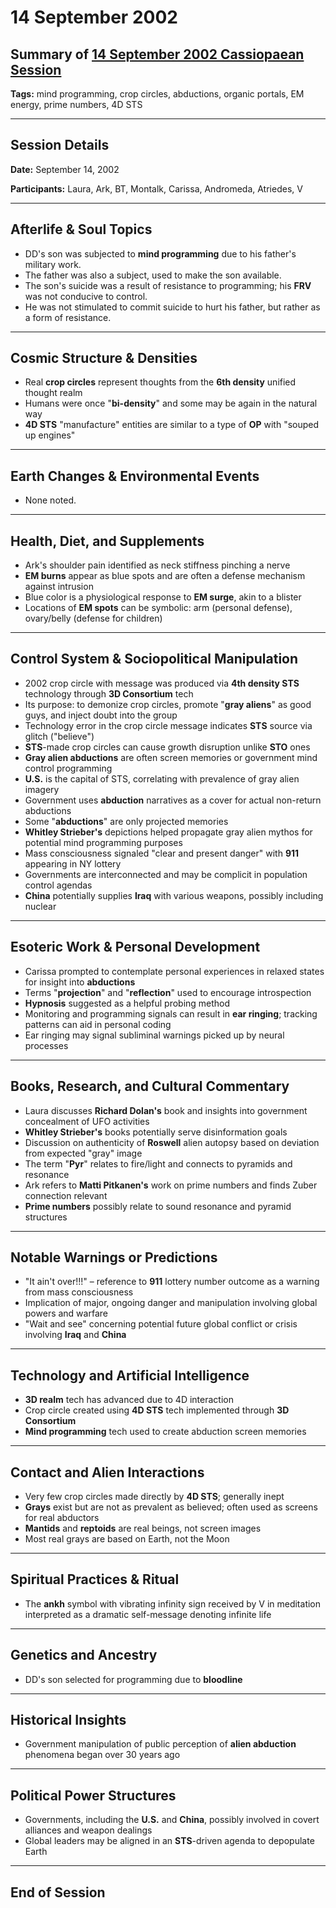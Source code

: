 # 14 September 2002

## Summary of [14 September 2002 Cassiopaean Session](https://cassiopaea.org/forum/threads/session-14-september-2002.21620/)

**Tags:** mind programming, crop circles, abductions, organic portals, EM energy, prime numbers, 4D STS

---

## Session Details

**Date:** September 14, 2002

**Participants:** Laura, Ark, BT, Montalk, Carissa, Andromeda, Atriedes, V

---

## Afterlife & Soul Topics

- DD's son was subjected to **mind programming** due to his father's military work.
- The father was also a subject, used to make the son available.
- The son's suicide was a result of resistance to programming; his **FRV** was not conducive to control.
- He was not stimulated to commit suicide to hurt his father, but rather as a form of resistance.

---

## Cosmic Structure & Densities

- Real **crop circles** represent thoughts from the **6th density** unified thought realm
- Humans were once "**bi-density**" and some may be again in the natural way
- **4D STS** "manufacture" entities are similar to a type of **OP** with "souped up engines"

---

## Earth Changes & Environmental Events

- None noted.

---

## Health, Diet, and Supplements

- Ark's shoulder pain identified as neck stiffness pinching a nerve
- **EM burns** appear as blue spots and are often a defense mechanism against intrusion
- Blue color is a physiological response to **EM surge**, akin to a blister
- Locations of **EM spots** can be symbolic: arm (personal defense), ovary/belly (defense for children)

---

## Control System & Sociopolitical Manipulation

- 2002 crop circle with message was produced via **4th density STS** technology through **3D Consortium** tech
- Its purpose: to demonize crop circles, promote "**gray aliens**" as good guys, and inject doubt into the group
- Technology error in the crop circle message indicates **STS** source via glitch ("believe")
- **STS**-made crop circles can cause growth disruption unlike **STO** ones
- **Gray alien abductions** are often screen memories or government mind control programming
- **U.S.** is the capital of STS, correlating with prevalence of gray alien imagery
- Government uses **abduction** narratives as a cover for actual non-return abductions
- Some "**abductions**" are only projected memories
- **Whitley Strieber's** depictions helped propagate gray alien mythos for potential mind programming purposes
- Mass consciousness signaled "clear and present danger" with **911** appearing in NY lottery
- Governments are interconnected and may be complicit in population control agendas
- **China** potentially supplies **Iraq** with various weapons, possibly including nuclear

---

## Esoteric Work & Personal Development

- Carissa prompted to contemplate personal experiences in relaxed states for insight into **abductions**
- Terms "**projection**" and "**reflection**" used to encourage introspection
- **Hypnosis** suggested as a helpful probing method
- Monitoring and programming signals can result in **ear ringing**; tracking patterns can aid in personal coding
- Ear ringing may signal subliminal warnings picked up by neural processes

---

## Books, Research, and Cultural Commentary

- Laura discusses **Richard Dolan's** book and insights into government concealment of UFO activities
- **Whitley Strieber's** books potentially serve disinformation goals
- Discussion on authenticity of **Roswell** alien autopsy based on deviation from expected "gray" image
- The term "**Pyr**" relates to fire/light and connects to pyramids and resonance
- Ark refers to **Matti Pitkanen's** work on prime numbers and finds Zuber connection relevant
- **Prime numbers** possibly relate to sound resonance and pyramid structures

---

## Notable Warnings or Predictions

- "It ain't over!!!" – reference to **911** lottery number outcome as a warning from mass consciousness
- Implication of major, ongoing danger and manipulation involving global powers and warfare
- "Wait and see" concerning potential future global conflict or crisis involving **Iraq** and **China**

---

## Technology and Artificial Intelligence

- **3D realm** tech has advanced due to 4D interaction
- Crop circle created using **4D STS** tech implemented through **3D Consortium**
- **Mind programming** tech used to create abduction screen memories

---

## Contact and Alien Interactions

- Very few crop circles made directly by **4D STS**; generally inept
- **Grays** exist but are not as prevalent as believed; often used as screens for real abductors
- **Mantids** and **reptoids** are real beings, not screen images
- Most real grays are based on Earth, not the Moon

---

## Spiritual Practices & Ritual

- The **ankh** symbol with vibrating infinity sign received by V in meditation interpreted as a dramatic self-message denoting infinite life

---

## Genetics and Ancestry

- DD's son selected for programming due to **bloodline**

---

## Historical Insights

- Government manipulation of public perception of **alien abduction** phenomena began over 30 years ago

---

## Political Power Structures

- Governments, including the **U.S.** and **China**, possibly involved in covert alliances and weapon dealings
- Global leaders may be aligned in an **STS**-driven agenda to depopulate Earth

---

## End of Session